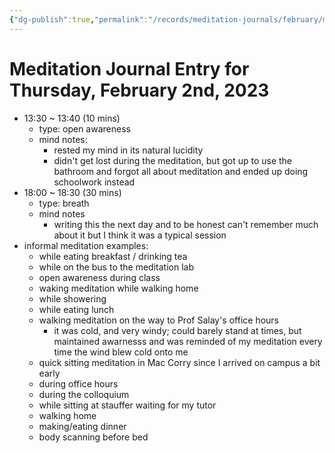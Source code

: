 ```yaml
---
{"dg-publish":true,"permalink":"/records/meditation-journals/february/meditation-journal-for-2023-02-02/","tags":["type/meditation-journal-entry info/phil-384/meditation-journal-entry"]}
---
```



# Meditation Journal Entry for Thursday, February 2nd, 2023

- 13:30 ~ 13:40 (10 mins)
	- type: open awareness
	- mind notes:
		- rested my mind in its natural lucidity
		- didn't get lost during the meditation, but got up to use the bathroom and forgot all about meditation and ended up doing schoolwork instead
- 18:00 ~ 18:30 (30 mins)
	- type: breath
	- mind notes
		- writing this the next day and to be honest can't remember much about it but I think it was a typical session
- informal meditation examples:
	- while eating breakfast / drinking tea
	- while on the bus to the meditation lab
	- open awareness during class
	- waking meditation while walking home
	- while showering
	- while eating lunch
	- walking meditation on the way to Prof Salay's office hours
		- it was cold, and very windy; could barely stand at times, but maintained awarnesss and was reminded of my meditation every time the wind blew cold onto me
	- quick sitting meditation in Mac Corry since I arrived on campus a bit early
	- during office hours
	- during the colloquium
	- while sitting at stauffer waiting for my tutor
	- walking home
	- making/eating dinner
	- body scanning before bed

